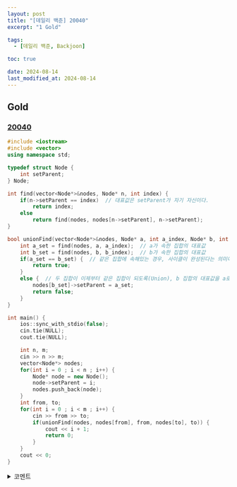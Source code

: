 ```yaml
---
layout: post
title: "[데일리 백준] 20040"
excerpt: "1 Gold"

tags:
  - [데일리 백준, Backjoon]

toc: true

date: 2024-08-14
last_modified_at: 2024-08-14
---
```

## Gold
### [20040][def]

```c++
#include <iostream>
#include <vector>
using namespace std;

typedef struct Node {
    int setParent;
} Node;

int find(vector<Node*>&nodes, Node* n, int index) {
    if(n->setParent == index)  // 대표값은 setParent가 자기 자신이다.
        return index;
    else
        return find(nodes, nodes[n->setParent], n->setParent);
}

bool unionFind(vector<Node*>&nodes, Node* a, int a_index, Node* b, int b_index) {
    int a_set = find(nodes, a, a_index);  // a가 속한 집합의 대표값
    int b_set = find(nodes, b, b_index);  // b가 속한 집합의 대표값
    if(a_set == b_set) {  // 같은 집합에 속해있는 경우, 사이클이 완성된다는 의미이다.
        return true;
    }
    else {  // 두 집합이 이제부터 같은 집합이 되도록(Union), b 집합의 대표값을 a로 설정하여 합병한다.
        nodes[b_set]->setParent = a_set;
        return false;
    }
}

int main() {
    ios::sync_with_stdio(false);
    cin.tie(NULL);
    cout.tie(NULL);

    int n, m;
    cin >> n >> m;
    vector<Node*> nodes;
    for(int i = 0 ; i < n ; i++) {
        Node* node = new Node();
        node->setParent = i;
        nodes.push_back(node);
    }
    int from, to;
    for(int i = 0 ; i < m ; i++) {
        cin >> from >> to;
        if(unionFind(nodes, nodes[from], from, nodes[to], to)) {
            cout << i + 1;
            return 0;
        }
    }
    cout << 0;
}
```

<details>
<summary>코멘트</summary>
<div markdown="1">

- 분리 집합에 대하여 제대로 공부해보았고, 내 나름대로의 코드로 재구성해보았다.  

- 분리 집합의 정석이며 나름대로 똑똑한 응용이 필요한 좋은 문제 같다.

</div>
</details>

[def]: https://www.acmicpc.net/problem/20040